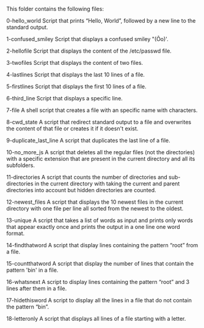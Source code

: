 This folder contains the following files:

0-hello_world
Script that prints “Hello, World”, followed by a new line to the standard output.

1-confused_smiley
Script that displays a confused smiley "(Ôo)'.

2-hellofile 
Script that displays the content of the /etc/passwd file.

3-twofiles 
Script that displays the content of two files.

4-lastlines 
Script that displays the last 10 lines of a file.

5-firstlines 
Script that displays the first 10 lines of a file.

6-third_line 
Script that displays a specific line.

7-file 
A shell script that creates a file with an specific name with characters.

8-cwd_state 
A script that redirect standard output to a file and overwrites the content of that file or creates it if it doesn't exist.

9-duplicate_last_line 
A script that duplicates the last line of a file.

10-no_more_js 
A script that deletes all the regular files (not the directories) with a specific extension that are present in the current directory and all its subfolders.

11-directories 
A script that counts the number of directories and sub-directories in the current directory with taking the current and parent directories into account but hidden directories are counted.

12-newest_files 
A script that displays the 10 newest files in the current directory with one file per line all sorted from the newest to the oldest.

13-unique 
A script that takes a list of words as input and prints only words that appear exactly once and prints the output in a one line one word format.

14-findthatword 
A script that display lines containing the pattern “root” from a file.

15-countthatword 
A script that display the number of lines that contain the pattern 'bin' in a file.

16-whatsnext 
A script to display lines containing the pattern “root” and 3 lines after them in a file.

17-hidethisword 
A script to display all the lines in a file that do not contain the pattern “bin”.

18-letteronly 
A script that displays all lines of a file starting with a letter.

